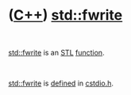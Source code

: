 



 

 

 

 

 

([C++](Cpp.md)) [std::fwrite](CppFwrite.md)
=============================================

 

[std::fwrite](CppFwrite.md) is an [STL](CppStl.md)
[function](CppFunction.md).

 

[std::fwrite](CppFwrite.md) is [defined](CppDefinition.md) in
[cstdio.h](CppCstdioH.md).

 

 

 

 

 





 



